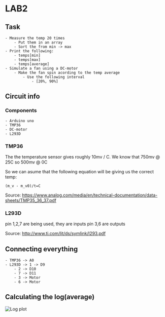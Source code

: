 # LAB2

## Task

    - Measure the temp 20 times
        - Put them in an array
        - Sort the from min -> max
    - Print the following:
        - temps[min]
        - temps[max]
        - temps[average]
    - Simulate a fan using a DC-motor
        - Make the fan spin acording to the temp average
            - Use the following interval
                - [20%, 90%]


## Circuit info

### Components

    - Arduino uno
    - TMP36
    - DC-motor
    - L293D

### TMP36

The the temperature sensor gives roughly 10mv / C. 
We know that 750mv @ 25C so 500mv @ 0C

So we can asume that the following equation will be giving us the correct temp:

    (m_v - m_v0)/t=C


Source:
    https://www.analog.com/media/en/technical-documentation/data-sheets/TMP35_36_37.pdf

### L293D

pin 1,2,7 are being used, they are inputs
pin 3,6 are outputs

Source:
    http://www.ti.com/lit/ds/symlink/l293.pdf

## Connecting everything

    - TMP36 -> A0
    - L293D -> 1 -> D9
        - 2 -> D10
        - 7 -> D11
        - 3 -> Motor
        - 6 -> Motor


## Calculating the log(average)

![Log plot](https://secretmud.github.com/fan_controll/img/log_plot.png)
